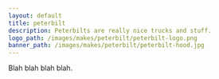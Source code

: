 ```yaml
---
layout: default
title: peterbilt
description: Peterbilts are really nice trucks and stuff.
logo_path: /images/makes/peterbilt/peterbilt-logo.png
banner_path: /images/makes/peterbilt/peterbilt-hood.jpg
---
```



Blah blah blah blah.